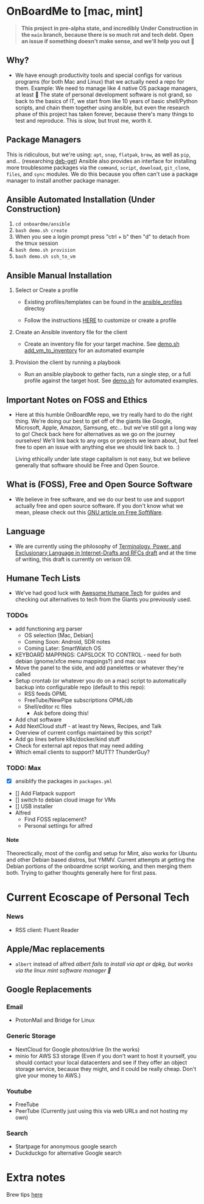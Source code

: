 # OnBoardMe to [mac, mint]

> **This project in pre-alpha state, and incredibly **Under Construction** in the `main` branch, because there is so much rot and tech debt. Open an issue if something doesn't make sense, and we'll help you out 💙**

## Why?

- We have enough productivity tools and special configs for various programs (for both Mac and Linux) that we actually need a repo for them. Example: We need to manage like 4 native OS package managers, at least 🤦 The state of personal development software is not grand, so back to the basics of IT, we start from like 10 years of basic shell/Python scripts, and chain them together using ansible, but even the research phase of this project has taken forever, because there's many things to test and reproduce. This is slow, but trust me, worth it.

## Package Managers

This is ridiculous, but we're using: `apt`, `snap`, `flatpak`, `brew`, as well as `pip`, and... (researching [deb-get](http://manpages.ubuntu.com/manpages/bionic/man1/debget.1p.html)) Ansible also provides an interface for installing more troublesome packages via the `command`, `script`, `download`, `git_clone`, `files`, and `sync` modules. We do this because you often can't use a package manager to install another package manager.

## Ansible Automated Installation (Under Construction)

  1. `cd onboardme/ansible`
  2. `bash demo.sh create`
  3. When you see a login prompt press "ctrl + b" then "d" to detach from the tmux session
  4. `bash demo.sh provision`
  5. `bash demo.sh ssh_to_vm`

## Ansible Manual Installation

1. Select or Create a profile

    - Existing profiles/templates can be found in the [ansible_profiles](onboardme/configs/ansible_profiles) directoy

    - Follow the instructions [HERE](onboardme/configs/ansible_profiles/README.md) to customize or create a profile

2. Create an Ansible inventory file for the client

    - Create an inventory file for your target machine. See [demo.sh add_vm_to_inventory](/home/max/onboardme/ansible/demo.sh) for an automated example

3. Provision the client by running a playbook

    - Run an ansible playbook to gether facts, run a single step, or a full profile against the target host. See [demo.sh](/home/max/onboardme/ansible/demo.sh) for automated examples.

## Important Notes on FOSS and Ethics

- Here at this humble OnBoardMe repo, we try really hard to do the right thing. We're doing our best to get off of the giants like Google, Microsoft, Apple, Amazon, Samsung, etc... but we've still got a long way to go! Check back here for alternatives as we go on the journey ourselves! We'll link back to any orgs or projects we learn about, but feel free to open an issue with anything else we should link back to. :)

  Living ethically under late stage capitalism is not easy, but we believe generally that software should be Free and Open Source.

## What is (FOSS), Free and Open Source Software

- We believe in free software, and we do our best to use and support actually free and open source software. If you don't know what we mean, please check out this [GNU article on Free SoftWare](https://www.gnu.org/philosophy/free-sw.en.html).

## Language

- We are currently using the philosophy of [Terminology, Power, and Exclusionary Language in Internet-Drafts and RFCs draft](https://datatracker.ietf.org/doc/html/draft-knodel-terminology-09) and at the time of writing, this draft is currently on verison 09.

## Humane Tech Lists

- We've had good luck with [Awesome Humane Tech](https://github.com/humanetech-community/awesome-humane-tech) for guides and checking out alternatives to tech from the Giants you previously used.


### TODOs

* add functioning arg parser
  * OS selection [Mac, Debian]
   * Coming Soon: Android, SDR notes
   * Coming Later: SmartWatch OS 
* KEYBOARD MAPPINGS: CAPSLOCK TO CONTROL - need for both debian (gnome/xfce menu mappings?) and mac osx
* Move the panel to the side, and add panelettes or whatever they're called
* Setup crontab (or whatever you do on a mac) script to automatically backup into configurable repo (default to this repo):
  * RSS feeds OPML
  * FreeTube/NewPipe subscriptions OPML/db
  * Shell/editor rc files
    * Ask before doing this!
* Add chat software
* Add NextCloud stuff - at least try News, Recipes, and Talk
* Overview of current configs maintained by this script?
* Add go lines before k8s/docker/kind stuff
* Check for external apt repos that may need adding
* Which email clients to support? MUTT? ThunderGuy?

### TODO: Max

- [x] ansiblify the packages in `packages.yml`
- [] Add Flatpack support
- [] switch to debian cloud image for VMs
- [] USB installer
- Alfred
  - Find FOSS replacement?
  - Personal settings for alfred

#### Note

Theorectically, most of the config and setup for Mint, also works for Ubuntu and other Debian based distros, but YMMV.
Current attempts at getting the Debian portions of the onboardme script working, and then merging them both. Trying to gather thoughts generally here for first pass.

# Current Ecoscape of Personal Tech

### News

- RSS client: Fluent Reader

## Apple/Mac replacements

- `albert` instead of alfred
*albert fails to install via apt or dpkg, but works via the linux mint software manager :shrug:*

## Google Replacements

### Email

- ProtonMail and Bridge for Linux

### Generic Storage

- NextCloud for Google photos/drive (In the works)
- minio for AWS S3 storage
  (Even if you don't want to host it yourself, you should contact your local datacenters and see if they offer an object storage service, because they might, and it could be really cheap. Don't give your money to AWS.)

### Youtube

- FreeTube
- PeerTube (Currently just using this via web URLs and not hosting my own)

### Search

- Startpage for anonymous google search
- Duckduckgo for alternative Google search


# Extra notes

Brew tips [here](https://gist.github.com/ChristopherA/a579274536aab36ea9966f301ff14f3f)
